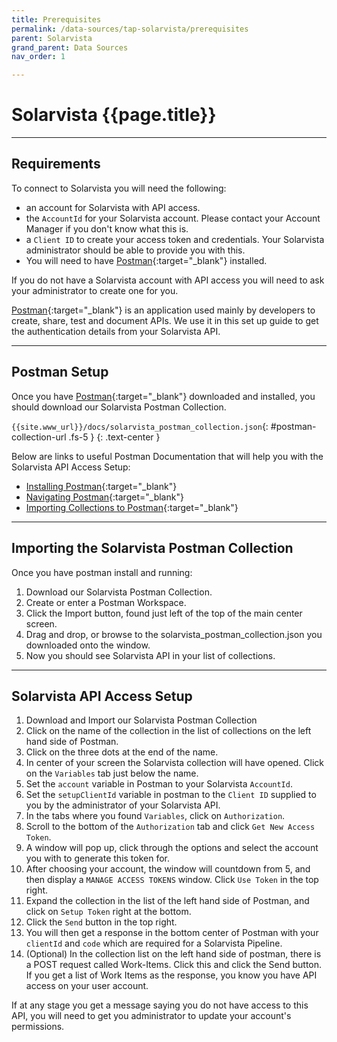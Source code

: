 ```yaml
---
title: Prerequisites
permalink: /data-sources/tap-solarvista/prerequisites
parent: Solarvista
grand_parent: Data Sources
nav_order: 1

---
```


# Solarvista {{page.title}}

---

## Requirements

To connect to Solarvista you will need the following:
 - an account for Solarvista with API access.
 - the `AccountId` for your Solarvista account.  Please contact your Account Manager if you don't know what this is.
 - a `Client ID` to create your access token and credentials. Your Solarvista administrator should be able to provide you with this.
 - You will need to have [Postman](https://www.postman.com/){:target="_blank"} installed.

If you do not have a Solarvista account with API access you will need to ask your administrator to create one for you.

[Postman](https://www.postman.com/){:target="_blank"} is an application used mainly by developers to create, share, test and document APIs. We use it in this set up guide to get the authentication details from your Solarvista API.

---

## Postman Setup

Once you have [Postman](https://www.postman.com/){:target="_blank"} downloaded and installed, you should download our Solarvista Postman Collection.

`{{site.www_url}}/docs/solarvista_postman_collection.json`{: #postman-collection-url .fs-5 }
{: .text-center }

Below are links to useful Postman Documentation that will help you with the Solarvista API Access Setup:
- [Installing Postman](https://learning.postman.com/docs/getting-started/installation-and-updates/){:target="_blank"}
- [Navigating Postman](https://learning.postman.com/docs/getting-started/navigating-postman/){:target="_blank"}
- [Importing Collections to Postman](https://learning.postman.com/docs/getting-started/importing-and-exporting-data/){:target="_blank"}

---

## Importing the Solarvista Postman Collection

Once you have postman install and running:

1. Download our Solarvista Postman Collection.
2. Create or enter a Postman Workspace.
3. Click the Import button, found just left of the top of the main center screen.
4. Drag and drop, or browse to the solarvista_postman_collection.json you downloaded onto the window.
5. Now you should see Solarvista API in your list of collections.

---

## Solarvista API Access Setup

1. Download and Import our Solarvista Postman Collection
1. Click on the name of the collection in the list of collections on the left hand side of Postman.
2. Click on the three dots at the end of the name.
3. In center of your screen the Solarvista collection will have opened. Click on the `Variables` tab just below the name.
4. Set the `account` variable in Postman to your Solarvista `AccountId`.
5. Set the `setupClientId` variable in postman to the `Client ID` supplied to you by the administrator of your Solarvista API.
6. In the tabs where you found `Variables`, click on `Authorization`.
7. Scroll to the bottom of the `Authorization` tab and click `Get New Access Token`.
8. A window will pop up, click through the options and select the account you with to generate this token for.
9. After choosing your account, the window will countdown from 5, and then display a `MANAGE ACCESS TOKENS` window. Click `Use Token` in the top right.
10. Expand the collection in the list of the left hand side of Postman, and click on `Setup Token` right at the bottom.
11. Click the `Send` button in the top right.
12. You will then get a response in the bottom center of Postman with your `clientId` and `code` which are required for a Solarvista Pipeline.
13. (Optional) In the collection list on the left hand side of postman, there is a POST request called Work-Items. Click this and click the Send button. If you get a list of Work Items as the response, you know you have API access on your user account.

If at any stage you get a message saying you do not have access to this API, you will need to get you administrator to update your account's permissions.
